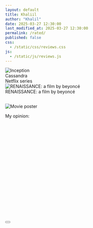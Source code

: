 ```yaml
---
layout: default
title: Khaliil
author: "Khalil"
date: 2025-03-27 12:30:00
last_modified_at: 2025-03-27 12:30:00
permalink: /rated/
published: false
css:
  - /static/css/reviews.css
js:
  - /static/js/reviews.js
---
```


<div aria-hidden="false" class="movie-list">
<div class="movie-row" onclick="openModal('Cassandra', 'A family moves into the oldest smart home in Germany, decades after the original owner dies; the AI household helper awakens, and is resolved to never be alone again', 'Mind-blowing!', '', 'Language: German / First episode date: February 6, 2025 (Germany) / Final episode date: February 6, 2025 / Genres: Thriller, Fiction, Soap opera, Drama / Network: Netflix / Program creator: Benjamin Gutsche', '© 2025. All rights belong to their respective owners. This website is a personal review page and does not claim ownership of any copyrighted material.', this)">
<img src="https://pub-19025506a9754f36baa46a24e6f84719.r2.dev/IMG_7940.jpeg" class="movie-poster" alt="Inception">
<div class="gf5s">
<div class="movie-title">Cassandra</div>
<div class="movie-list-info">Netflix series</div>
</div>
</div>
</div>
<div aria-hidden="false" class="movie-list">
<div class="movie-row" onclick="openModal(
    'RENAISSANCE: a film beyoncé',
    'Pop superstar Beyoncé performs hit songs in concert and discusses the creative process behind her world tour.',
    'It is the best film I have ever watched in my whole life, literally ★★★★★. Beyoncé shows every detail, she is amazing, she only knows how to make art. It was three hours, but I felt it like 30min, because of the vibes, the dances, the screams. PERFECTION = BEYONCÉ',
    'https://www.youtube.com/embed/ByV3XWl8zWU?si=aIR5wTjtZtuVgyU2',
    'Language: English / released on December 1, 2023 / Genres: Concert, Music Documentary, Documentary, Music / Directed by Beyoncé',
    '© 2025. All rights belong to their respective owners. This website is a personal review page and does not claim ownership of any copyrighted material.',
    this
)">
<img src="https://pub-19025506a9754f36baa46a24e6f84719.r2.dev/IMG_8873.jpeg" class="movie-poster" alt="RENAISSANCE: a film by beyoncé">
<div class="gf5s">
<div class="movie-title">RENAISSANCE: a film by beyoncé</div>
<div class="movie-list-info"></div>
</div>
</div>
</div>

<div id="movieModal" role="dialog" aria-modal="true" class="modal"><div class="modal-content"><h2 id="modalTitle"></h2><p id="modalOverview"></p><img src="" alt="Movie poster" id="modalImg"><p id="modalReview">My opinion:</p><p id="modalFinfo"></p><iframe style="width:100%;height:300px;display:flex;border:none;margin:0 auto;" id="ifr" src="" frameborder="0" allowfullscreen allow="autoplay; encrypted-media"></iframe><p id="modalRights"></p><div class="fader"></div><div class="fade"></div><button class="close-btn" onclick="closeModal()"><svg viewBox="0 0 25 22" aria-hidden="true"><path fill="white" d="M19 6 6 19M6 6l13 13" stroke="white" stroke-width="3.4" stroke-linecap="round"></path></svg></button></div></div>